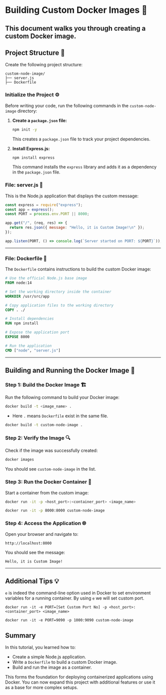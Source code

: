 # Building Custom Docker Images 🚀

This document walks you through creating a custom Docker image.
---

## **Project Structure** 📁

Create the following project structure:

```
custom-node-image/
├── server.js
├── Dockerfile
```

### **Initialize the Project** ⚙️

Before writing your code, run the following commands in the `custom-node-image` directory:

1. **Create a `package.json` file:**

   ```bash
   npm init -y
   ```

   This creates a `package.json` file to track your project dependencies.

2. **Install Express.js:**

   ```bash
   npm install express
   ```

   This command installs the `express` library and adds it as a dependency in the `package.json` file.

### **File: server.js** 📄

This is the Node.js application that displays the custom message:

```javascript
const express = require("express");
const app = express();
const PORT = process.env.PORT || 8000;

app.get("/", (req, res) => {
  return res.json({ message: "Hello, it is Custom Image!\n" });
});

app.listen(PORT, () => console.log(`Server started on PORT: ${PORT}`));
```

---

### **File: Dockerfile** 📄

The `Dockerfile` contains instructions to build the custom Docker image:

```dockerfile
# Use the official Node.js base image
FROM node:14

# Set the working directory inside the container
WORKDIR /usr/src/app

# Copy application files to the working directory
COPY . ./

# Install dependencies
RUN npm install

# Expose the application port
EXPOSE 8000

# Run the application
CMD ["node", "server.js"]
```

---

## **Building and Running the Docker Image** 🚀

### **Step 1: Build the Docker Image** 🏗️

Run the following command to build your Docker image:

```bash
docker build -t <image_name> .
```
- Here `.` means `Dockerfile` exist in the same file.
```bash
docker build -t custom-node-image .
```

### **Step 2: Verify the Image** 🔍

Check if the image was successfully created:

```bash
docker images
```

You should see `custom-node-image` in the list.

### **Step 3: Run the Docker Container** 🚢

Start a container from the custom image:

```bash
docker run -it -p <host_port>:<container_port> <image_name>
```

```bash
docker run -it -p 8000:8000 custom-node-image
```

### **Step 4: Access the Application** 🌐

Open your browser and navigate to:

```
http://localhost:8000
```

You should see the message:

```
Hello, it is Custom Image!
```

---

## Additional Tips 💡

`e` is indeed the command-line option used in Docker to set environment variables for a running container. By using `e` we will set custom port.

```
docker run -it -e PORT=[Set Custom Port No] -p <host_port>:<container_port> <image_name>
```

```
docker run -it -e PORT=9090 -p 1000:9090 custom-node-image
```

## **Summary**

In this tutorial, you learned how to:

- Create a simple Node.js application.
- Write a `Dockerfile` to build a custom Docker image.
- Build and run the image as a container.

This forms the foundation for deploying containerized applications using Docker. You can now expand this project with additional features or use it as a base for more complex setups.